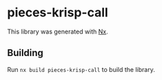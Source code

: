 # pieces-krisp-call

This library was generated with [Nx](https://nx.dev).

## Building

Run `nx build pieces-krisp-call` to build the library.
